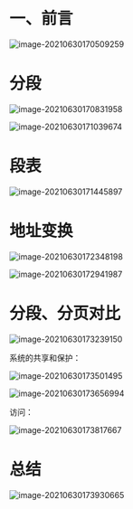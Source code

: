 # 一、前言

![image-20210630170509259](C:\Users\DELL\AppData\Roaming\Typora\typora-user-images\image-20210630170509259.png)



# 分段

![image-20210630170831958](C:\Users\DELL\AppData\Roaming\Typora\typora-user-images\image-20210630170831958.png)



![image-20210630171039674](C:\Users\DELL\AppData\Roaming\Typora\typora-user-images\image-20210630171039674.png)



# 段表

![image-20210630171445897](C:\Users\DELL\AppData\Roaming\Typora\typora-user-images\image-20210630171445897.png)





# 地址变换

![image-20210630172348198](C:\Users\DELL\AppData\Roaming\Typora\typora-user-images\image-20210630172348198.png)

![image-20210630172941987](C:\Users\DELL\AppData\Roaming\Typora\typora-user-images\image-20210630172941987.png)



# 分段、分页对比

![image-20210630173239150](C:\Users\DELL\AppData\Roaming\Typora\typora-user-images\image-20210630173239150.png)



系统的共享和保护：

![image-20210630173501495](C:\Users\DELL\AppData\Roaming\Typora\typora-user-images\image-20210630173501495.png)

![image-20210630173656994](C:\Users\DELL\AppData\Roaming\Typora\typora-user-images\image-20210630173656994.png)



访问：

![image-20210630173817667](C:\Users\DELL\AppData\Roaming\Typora\typora-user-images\image-20210630173817667.png)



# 总结

![image-20210630173930665](C:\Users\DELL\AppData\Roaming\Typora\typora-user-images\image-20210630173930665.png)